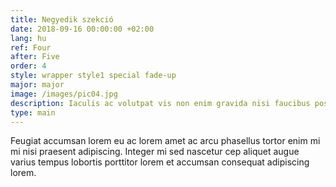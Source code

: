 ```yaml
---
title: Negyedik szekció
date: 2018-09-16 00:00:00 +02:00
lang: hu
ref: Four
after: Five
order: 4
style: wrapper style1 special fade-up
major: major
image: /images/pic04.jpg
description: Iaculis ac volutpat vis non enim gravida nisi faucibus posuere arcu consequat
type: main
---
```


Feugiat accumsan lorem eu ac lorem amet ac arcu phasellus tortor enim mi mi nisi praesent adipiscing. Integer mi sed nascetur cep aliquet augue varius tempus lobortis porttitor lorem et accumsan consequat adipiscing lorem.
